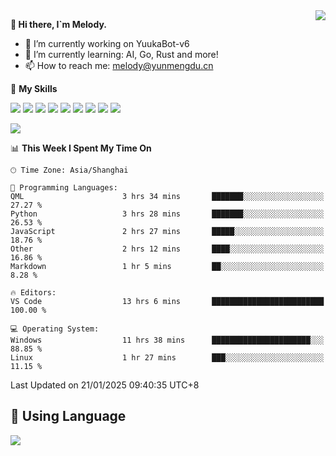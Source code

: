 <a href="#">
  <img align="right" src="https://github-readme-stats.vercel.app/api?username=melodyyuuka&count_private=true&show_icons=true" />
</a>

**👋 Hi there, I`m Melody.**

- 🔭 I’m currently working on YuukaBot-v6
- 🌱 I’m currently learning: AI, Go, Rust and more!
- 📫 How to reach me: melody@yunmengdu.cn

🌟 **My Skills** 

![](https://img.shields.io/badge/-Python-3e74a2?style=flat-square&logo=Python&logoColor=fff)
![](https://img.shields.io/badge/-Java-007396?style=flat-square&logo=OpenJDK&logoColor=fff)
![](https://img.shields.io/badge/-Node.js-339933?style=flat-square&logo=Node.js&logoColor=fff)
![](https://img.shields.io/badge/-Git-f05032?style=flat-square&logo=git&logoColor=fff)
![](https://img.shields.io/badge/-PostgreSQL-4169e1?style=flat-square&logo=PostgreSQL&logoColor=fff)
![](https://img.shields.io/badge/-Rust-000000?style=flat-square&logo=rust&logoColor=fff)
![](https://img.shields.io/badge/-VSCode-007acc?style=flat-square&logo=Visual-Studio-Code&logoColor=fff)
![](https://img.shields.io/badge/-FastAPI-009688?style=flat-square&logo=FastAPI&logoColor=fff)
![](https://img.shields.io/badge/-Linux-000000?style=flat-square&logo=Linux&logoColor=fff)


![](https://wakatime.com/badge/user/fa6dc0e2-47c5-4d2d-ae45-69fec6f2122c.svg)

<!--START_SECTION:waka-->
📊 **This Week I Spent My Time On** 

```text
🕑︎ Time Zone: Asia/Shanghai

💬 Programming Languages: 
QML                      3 hrs 34 mins       ███████░░░░░░░░░░░░░░░░░░   27.27 % 
Python                   3 hrs 28 mins       ███████░░░░░░░░░░░░░░░░░░   26.53 % 
JavaScript               2 hrs 27 mins       █████░░░░░░░░░░░░░░░░░░░░   18.76 % 
Other                    2 hrs 12 mins       ████░░░░░░░░░░░░░░░░░░░░░   16.86 % 
Markdown                 1 hr 5 mins         ██░░░░░░░░░░░░░░░░░░░░░░░    8.28 % 

🔥 Editors: 
VS Code                  13 hrs 6 mins       █████████████████████████   100.00 % 

💻 Operating System: 
Windows                  11 hrs 38 mins      ██████████████████████░░░   88.85 % 
Linux                    1 hr 27 mins        ███░░░░░░░░░░░░░░░░░░░░░░   11.15 % 
```


 Last Updated on 21/01/2025 09:40:35 UTC+8
<!--END_SECTION:waka-->

## 🥰 **Using Language**

![](https://github-readme-stats.vercel.app/api/wakatime?username=MelodyYuyuko&layout=compact&hide_border=true)
